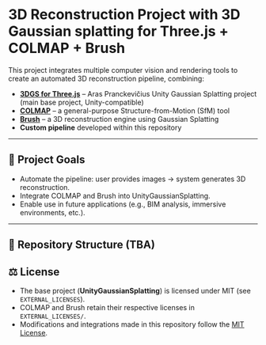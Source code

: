 # 3D Reconstruction Project with 3D Gaussian splatting for Three.js + COLMAP + Brush

This project integrates multiple computer vision and rendering tools to create an automated 3D reconstruction pipeline, combining:

- [**3DGS for Three.js**](https://github.com/aras-p/UnityGaussianSplatting) – Aras Pranckevičius Unity Gaussian Splatting project (main base project, Unity-compatible)
- [**COLMAP**](https://colmap.github.io/) – a general-purpose Structure-from-Motion (SfM) tool
- [**Brush**](https://github.com/your-brush-repo) – a 3D reconstruction engine using Gaussian Splatting
- **Custom pipeline** developed within this repository

---

## 🎯 Project Goals
- Automate the pipeline: user provides images → system generates 3D reconstruction.
- Integrate COLMAP and Brush into UnityGaussianSplatting.
- Enable use in future applications (e.g., BIM analysis, immersive environments, etc.).

---

## 📂 Repository Structure (TBA)

## ⚖️ License
- The base project (**UnityGaussianSplatting**) is licensed under MIT (see `EXTERNAL_LICENSES`).
- COLMAP and Brush retain their respective licenses in `EXTERNAL_LICENSES/`.
- Modifications and integrations made in this repository follow the [MIT License](LICENSE).

